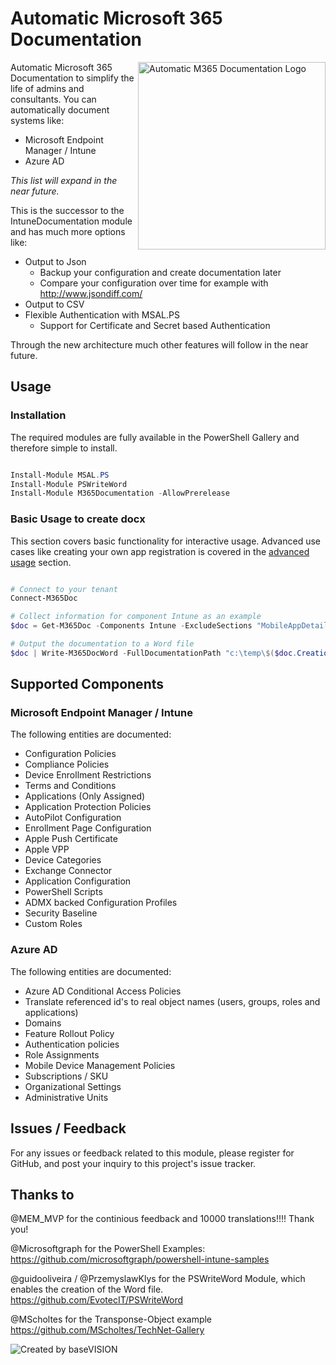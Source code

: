 # Automatic Microsoft 365 Documentation

<img align="right" src="https://github.com/ThomasKur/M365Documentation/raw/main/Logo/M365DocumentationLogo.png" width="300px" alt="Automatic M365 Documentation Logo">Automatic Microsoft 365 Documentation to simplify the life of admins and consultants. You can automatically document systems like:

- Microsoft Endpoint Manager / Intune
- Azure AD

_This list will expand in the near future._

This is the successor to the IntuneDocumentation module and has much more options like:

- Output to Json
  - Backup your configuration and create documentation later
  - Compare your configuration over time for example with <http://www.jsondiff.com/>
- Output to CSV
- Flexible Authentication with MSAL.PS
  - Support for Certificate and Secret based Authentication

Through the new architecture much other features will follow in the near future.

## Usage

### Installation

The required modules are fully available in the PowerShell Gallery and therefore simple to install.

```powershell

Install-Module MSAL.PS
Install-Module PSWriteWord
Install-Module M365Documentation -AllowPrerelease

```

### Basic Usage to create docx

This section covers basic functionality for interactive usage. Advanced use cases like creating your own app registration is covered in the [advanced usage](https://github.com/ThomasKur/M365Documentation/blob/master/AdvancedUsage.md) section.

```powershell

# Connect to your tenant
Connect-M365Doc

# Collect information for component Intune as an example 
$doc = Get-M365Doc -Components Intune -ExcludeSections "MobileAppDetailed"

# Output the documentation to a Word file
$doc | Write-M365DocWord -FullDocumentationPath "c:\temp\$($doc.CreationDate.ToString("yyyyMMddHHmm"))-WPNinjas-Doc.docx"


```

## Supported Components

### Microsoft Endpoint Manager / Intune

The following entities are documented:

- Configuration Policies
- Compliance Policies
- Device Enrollment Restrictions
- Terms and Conditions
- Applications (Only Assigned)
- Application Protection Policies
- AutoPilot Configuration
- Enrollment Page Configuration
- Apple Push Certificate
- Apple VPP
- Device Categories
- Exchange Connector
- Application Configuration
- PowerShell Scripts
- ADMX backed Configuration Profiles
- Security Baseline
- Custom Roles

### Azure AD

The following entities are documented:

- Azure AD Conditional Access Policies
- Translate referenced id's to real object names (users, groups, roles and applications)
- Domains
- Feature Rollout Policy
- Authentication policies
- Role Assignments
- Mobile Device Management Policies
- Subscriptions / SKU
- Organizational Settings
- Administrative Units

## Issues / Feedback

For any issues or feedback related to this module, please register for GitHub, and post your inquiry to this project's issue tracker.

## Thanks to

@MEM_MVP for the continious feedback and 10000 translations!!!! Thank you!

@Microsoftgraph for the PowerShell Examples: <https://github.com/microsoftgraph/powershell-intune-samples>

@guidooliveira / @PrzemyslawKlys for the PSWriteWord Module, which enables the creation of the Word file. <https://github.com/EvotecIT/PSWriteWord>

@MScholtes for the Transponse-Object example <https://github.com/MScholtes/TechNet-Gallery>

![Created by baseVISION](https://www.basevision.ch/wp-content/uploads/2015/12/baseVISION-Logo_RGB.png)
